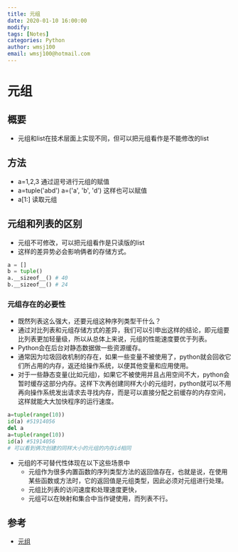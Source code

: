 ```yaml
---
title: 元组
date: 2020-01-10 16:00:00
modify: 
tags: [Notes]
categories: Python
author: wmsj100
email: wmsj100@hotmail.com
---
```


# 元组

## 概要

- 元组和list在技术层面上实现不同，但可以把元组看作是不能修改的list

## 方法

- a=1,2,3 通过逗号进行元组的赋值
- a=tuple('abd') a=('a', 'b', 'd') 这样也可以赋值
- a[1:] 读取元组

## 元组和列表的区别

- 元组不可修改，可以把元组看作是只读版的list
- 这样的差异势必会影响俩者的存储方式。
```python
a = []
b = tuple()
a.__sizeof__() # 40
b.__sizeof__() # 24
```

### 元组存在的必要性

- 既然列表这么强大，还要元组这种序列类型干什么？
- 通过对比列表和元组存储方式的差异，我们可以引申出这样的结论，即元组要比列表更加轻量级，所以从总体上来说，元组的性能速度要优于列表。
- Python会在后台对静态数据做一些资源缓存。
- 通常因为垃圾回收机制的存在，如果一些变量不被使用了，python就会回收它们所占用的内存，返还给操作系统，以便其他变量和应用使用。
- 对于一些静态变量(比如元组)，如果它不被使用并且占用空间不大，python会暂时缓存这部分内存。这样下次再创建同样大小的元组时，python就可以不用再向操作系统发出请求去寻找内存，而是可以直接分配之前缓存的内存空间，这样就能大大加快程序的运行速度。
```python
a=tuple(range(10))
id(a) #51914056
del a
a=tuple(range(10))
id(a) #51914056
# 可以看到俩次创建的同样大小的元组的内存id相同
```
- 元组的不可替代性体现在以下这些场景中
	- 元组作为很多内置函数的序列类型方法的返回值存在，也就是说，在使用某些函数或方法时，它的返回值是元组类型，因此必须对元组进行处理。
	- 元组比列表的访问速度和处理速度更快，
	- 元组可以在映射和集合中当作键使用，而列表不行。

## 参考

- [元组](http://c.biancheng.net/view/vip_6000.html)
